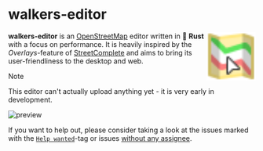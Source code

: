 # walkers-editor

<img width="100px" align="right" src="/assets/favicon.svg" alt="icon">

**walkers-editor** is an [OpenStreetMap](https://www.openstreetmap.org/about) editor written in 🦀 **Rust** with a focus on performance. It is heavily inspired by the _Overlays_-feature of [StreetComplete](https://github.com/streetcomplete/StreetComplete) and aims to bring its user-friendliness to the desktop and web.

> [!NOTE]
> This editor can't actually upload anything yet - it is very early in development.

![preview](https://github.com/user-attachments/assets/0e4a3b0f-c050-4c17-96e8-ede416eb70ad)

If you want to help out, please consider taking a look at the issues marked with the [`Help wanted`](https://github.com/Swarkin/walkers-editor/issues?q=is:issue%20state:open%20label:%22help%20wanted%22)-tag or issues [without any assignee](https://github.com/Swarkin/walkers-editor/issues?q=is%3Aissue%20state%3Aopen%20no%3Aassignee).
